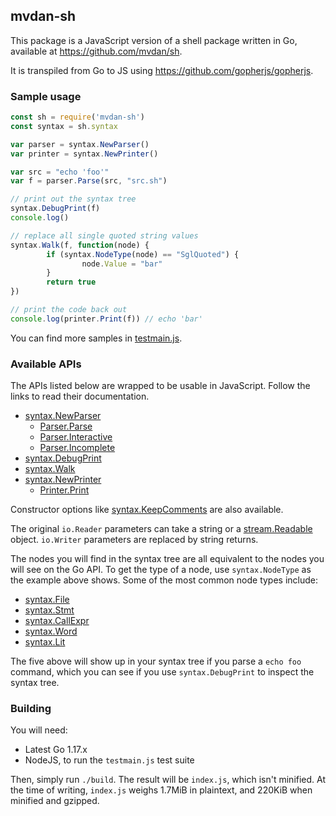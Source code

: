 ## mvdan-sh

This package is a JavaScript version of a shell package written in Go, available
at https://github.com/mvdan/sh.

It is transpiled from Go to JS using https://github.com/gopherjs/gopherjs.

### Sample usage

```javascript
const sh = require('mvdan-sh')
const syntax = sh.syntax

var parser = syntax.NewParser()
var printer = syntax.NewPrinter()

var src = "echo 'foo'"
var f = parser.Parse(src, "src.sh")

// print out the syntax tree
syntax.DebugPrint(f)
console.log()

// replace all single quoted string values
syntax.Walk(f, function(node) {
        if (syntax.NodeType(node) == "SglQuoted") {
                node.Value = "bar"
        }
        return true
})

// print the code back out
console.log(printer.Print(f)) // echo 'bar'
```

You can find more samples in
[testmain.js](https://github.com/mvdan/sh/blob/master/_js/testmain.js).

### Available APIs

The APIs listed below are wrapped to be usable in JavaScript. Follow the links
to read their documentation.

* [syntax.NewParser](https://pkg.go.dev/mvdan.cc/sh/v3/syntax#NewParser)
  - [Parser.Parse](https://pkg.go.dev/mvdan.cc/sh/v3/syntax#Parser.Parse)
  - [Parser.Interactive](https://pkg.go.dev/mvdan.cc/sh/v3/syntax#Parser.Interactive)
  - [Parser.Incomplete](https://pkg.go.dev/mvdan.cc/sh/v3/syntax#Parser.Incomplete)
* [syntax.DebugPrint](https://pkg.go.dev/mvdan.cc/sh/v3/syntax#DebugPrint)
* [syntax.Walk](https://pkg.go.dev/mvdan.cc/sh/v3/syntax#Walk)
* [syntax.NewPrinter](https://pkg.go.dev/mvdan.cc/sh/v3/syntax#NewPrinter)
  - [Printer.Print](https://pkg.go.dev/mvdan.cc/sh/v3/syntax#Printer.Print)

Constructor options like
[syntax.KeepComments](https://pkg.go.dev/mvdan.cc/sh/v3/syntax#KeepComments) are
also available.

The original `io.Reader` parameters can take a string or a
[stream.Readable](https://nodejs.org/api/stream.html#stream_class_stream_readable)
object. `io.Writer` parameters are replaced by string returns.

The nodes you will find in the syntax tree are all equivalent to the nodes you
will see on the Go API. To get the type of a node, use `syntax.NodeType` as the
example above shows. Some of the most common node types include:

* [syntax.File](https://pkg.go.dev/mvdan.cc/sh/v3/syntax#File)
* [syntax.Stmt](https://pkg.go.dev/mvdan.cc/sh/v3/syntax#Stmt)
* [syntax.CallExpr](https://pkg.go.dev/mvdan.cc/sh/v3/syntax#CallExpr)
* [syntax.Word](https://pkg.go.dev/mvdan.cc/sh/v3/syntax#Word)
* [syntax.Lit](https://pkg.go.dev/mvdan.cc/sh/v3/syntax#Lit)

The five above will show up in your syntax tree if you parse a `echo foo`
command, which you can see if you use `syntax.DebugPrint` to inspect the syntax
tree.

### Building

You will need:

* Latest Go 1.17.x
* NodeJS, to run the `testmain.js` test suite

Then, simply run `./build`. The result will be `index.js`, which isn't minified.
At the time of writing, `index.js` weighs 1.7MiB in plaintext, and 220KiB when
minified and gzipped.

